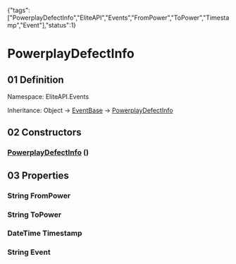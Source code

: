 {"tags":["PowerplayDefectInfo","EliteAPI","Events","FromPower","ToPower","Timestamp","Event"],"status":1}

# PowerplayDefectInfo

## 01 Definition

Namespace: <span class='code'>EliteAPI.Events</span>

Inheritance: <span class='code'>Object</span> → <span class='code'>[EventBase](../../EliteAPI/Events/EventBase.html)</span> → <span class='code'>[PowerplayDefectInfo](../../EliteAPI/Events/PowerplayDefectInfo.html)</span>

## 02 Constructors

### <span class='code'>[PowerplayDefectInfo](../../EliteAPI/Events/PowerplayDefectInfo.html)</span> ()

## 03 Properties

### <span class='code'>String</span> FromPower

### <span class='code'>String</span> ToPower

### <span class='code'>DateTime</span> Timestamp

### <span class='code'>String</span> Event

